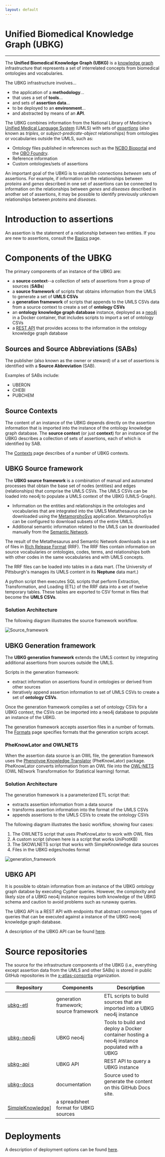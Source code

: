 ```yaml
---
layout: default
---
```


# Unified Biomedical Knowledge Graph (UBKG)
---

The **Unified Biomedical Knowledge Graph (UBKG)** is a  [knowledge graph](https://en.wikipedia.org/wiki/Knowledge_graph) infrastructure that represents a set of interrelated concepts from biomedical ontologies and vocabularies. 

The UBKG infrastructure involves...
- the application of a **methodology**...
- that uses a set of **tools**...
- and sets of **assertion data**...
- to be deployed to an **environment**...
- and abstracted by means of an **API**.


The UBKG combines information from the National Library of Medicine's [Unified Medical Language System](https://www.nlm.nih.gov/research/umls/index.html) (UMLS) with sets of [_assertions_](https://www.w3.org/TR/owl2-syntax/#Assertions) (also known as _triples_, or _subject-predicate-object_ relationships) from ontologies or vocabularies outside the UMLS, such as:
- Ontology files published in references such as the [NCBO Bioportal](https://bioportal.bioontology.org/) and the [OBO Foundry](https://obofoundry.org/).
- Reference information
- Custom ontologies/sets of assertions

An important goal of the UBKG is to establish connections _between_ sets of assertions. 
For example, if information on the relationships between _proteins_ and _genes_ described in one set of assertions can be connected to information on the relationships between _genes_ and _diseases_ described in another set of assertions, it may be possible to identify previously unknown relationships between _proteins_ and _diseases_.

# Introduction to assertions

An assertion is the statement of a relationship between two entities. 
If you are new to assertions, consult the [Basics](/basics) page.

# Components of the UBKG
The primary components of an instance of the UBKG are:

- a **source context**--a collection of sets of assertions from a group of sources (**SABs**)
- a **source framework** of scripts that obtains information from the UMLS to generate a set of **UMLS CSVs**
- a **generation framework** of scripts that appends to the UMLS CSVs data from a source context to create a set of **ontology CSVs**
- an **ontology knowledge graph database** instance, deployed as a [neo4j](https://neo4j.com/) in a Docker container, that includes scripts to import a set of ontology CSVs
- a [REST API](https://restfulapi.net/) that provides access to the information in the ontology knowledge graph database

## Sources and Source Abbreviations (SABs)

The publisher (also known as the owner or steward) of a set of assertions is identified with a **Source Abbreviation** (SAB). 

Examples of SABs include:
 - UBERON
 - CHEBI
 - PUBCHEM

## Source Contexts
The content of an instance of the UBKG depends directly on the assertion information that is imported into the instance of the ontology knowledge graph database.
The **source context** (or just **context**) for an instance of the UBKG describes a collection of sets of assertions, each of which is identified by SAB.

The [Contexts](/contexts) page describes of a number of UBKG contexts.

## UBKG Source framework
The **UBKG source framework** is a combination of manual and automated processes that obtain the base set of nodes (entities) and edges (relationships) that comprise the UMLS CSVs.
The UMLS CSVs can be loaded into neo4j to populate a UMLS context of the UBKG (UMLS-Graph).

- Information on the entities and relationships in the ontologies and vocabularies that are integrated into the UMLS Metathesaurus can be downloaded using the [MetamorphoSys](https://www.ncbi.nlm.nih.gov/books/NBK9683/#:~:text=MetamorphoSys%20is%20the%20UMLS%20installation,to%20create%20customized%20Metathesaurus%20subsets.) application. MetamorphoSys can be configured to download subsets of the entire UMLS.
- Additional semantic information related to the UMLS can be downloaded manually from the [Semantic Network](https://lhncbc.nlm.nih.gov/semanticnetwork/). 

The result of the Metathesaurus and Semantic Network downloads is a set of files in [Rich Release Format](https://www.ncbi.nlm.nih.gov/books/NBK9685) (RRF). The RRF files contain information on source vocabularies or ontologies, codes, terms, and relationships both with other codes in the same vocabularies and with UMLS concepts.

The RRF files can be loaded into tables in a data mart. (The University of Pittsburgh's manages its UMLS content in its **Neptune** data mart.)

A python script then executes SQL scripts that perform Extraction, Transformation, and Loading (ETL) of the RRF data into a set of twelve temporary tables. These tables are exported to CSV format in files that become the **UMLS CSVs**.
### Solution Architecture

The following diagram illustrates the source framework workflow.

![Source_framework](https://user-images.githubusercontent.com/10928372/202307155-5bfd7a77-e858-4e5c-89a1-a42d964b871d.jpg)

## UBKG Generation framework

The **UBKG generation framework** extends the UMLS context by integrating additional assertions from sources outside the UMLS.

Scripts in the generation framework:
- extract information on assertions found in ontologies or derived from other sources
- iteratively append assertion information to set of UMLS CSVs to create a set of **ontology CSVs**.

Once the generation framework compiles a set of ontology CSVs for a UBKG context, the CSVs can be imported into a neo4j database to populate an instance of the UBKG.

The generation framework accepts assertion files in a number of formats. 
The [Formats](/formats) page specifies formats that the generation scripts accept.

###  PheKnowLator and OWLNETS
When the assertion data source is an OWL file, the generation framework uses the [Phenotype Knowledge Translator](https://github.com/callahantiff/PheKnowLator) (PheKnowLator) package. 
PheKnowLator converts information from an OWL file into the [OWL-NETS](https://github.com/callahantiff/PheKnowLator/wiki/OWL-NETS-2.0) (OWL NEtwork Transformation for Statistical learning) format.

###  Solution Architecture
The generation framework is a parameterized ETL script that:
- extracts assertion information from a data source
- transforms assertion information into the format of the UMLS CSVs
- appends assertions to the UMLS CSVs to create the ontology CSVs

The following diagram illustrates the basic workflow, showing four cases:
1. The OWLNETS script that uses PheKnowLator to work with OWL files
2. A custom script (shown here is a script that works UniProtKB)
3. The SKOWLNETS script that works with SimpleKnowledge data sources
4. Files in the UBKG edges/nodes format

![generation_framework](https://user-images.githubusercontent.com/10928372/202308840-1abc0684-684d-476a-8ed5-1a1b4118ffc6.jpg)

## UBKG API
It is possible to obtain information from an instance of the UBKG ontology graph databse by executing Cypher queries. 
However, the complexity and likely size of a UBKG neo4j instance requires both knowledge of the UBKG schema and caution to avoid problems such as runaway queries.

The UBKG API is a REST API with endpoints that abstract common types of queries that can be executed against a instance of the UBKG neo4j knowledge graph database.

A description of the UBKG API can be found [here](https://smart-api.info/ui/96e5b5c0b0efeef5b93ea98ac2794837).

# Source repositories

The source for the infrastructure components of the UBKG (i.e., everything except assertion data from the UMLS and other SABs) is stored in public GitHub repositories in the [x-atlas-consortia](https://github.com/x-atlas-consortia) organization.

| Repository                                                               | Components                             | Description                                                                                 |
|--------------------------------------------------------------------------|----------------------------------------|---------------------------------------------------------------------------------------------|
| [ubkg-etl](https://github.com/x-atlas-consortia/ubkg-etl)                | generation framework; source framework | ETL scripts to build sources that are imported into a UBKG neo4j instance                   |
| [ubkg-neo4j](https://github.com/x-atlas-consortia/ubkg-neo4j)            | UBKG neo4j                             | Tools to build and deploy a Docker container hosting a neo4j instance populated with a UBKG |
| [ubkg-api](https://github.com/x-atlas-consortia/ubkg-api)                | UBKG API                               | REST API to query a UBKG instance                                                           |
| [ubkg-docs](https://github.com/x-atlas-consortia/ubkg-docs)              | documentation                          | Source used to generate the content on this GitHub Docs site.                               |
| [SimpleKnowledge](https://github.com/x-atlas-consortia/SimpleKnowledge)] | a spreadsheet format for UBKG sources  |                                                                                             |

# Deployments
A description of deployment options can be found [here](https://ubkg.docs.xconsortia.org/deployment/).
